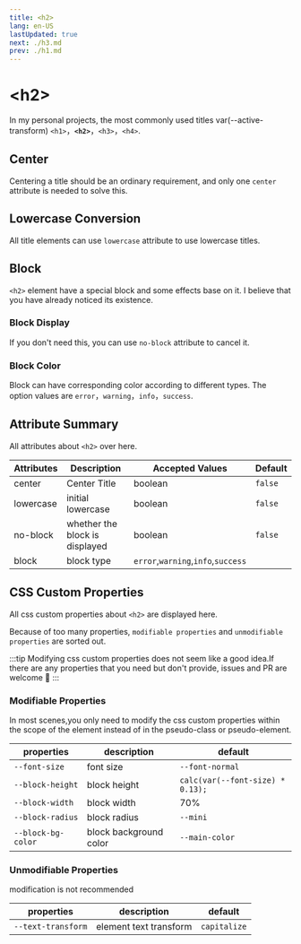```yaml
---
title: <h2>
lang: en-US
lastUpdated: true
next: ./h3.md
prev: ./h1.md
---
```


# \<h2>

In my personal projects, the most commonly used titles var(--active-transform) `<h1>`，**`<h2>`**，`<h3>`，`<h4>`.

## Center

Centering a title should be an ordinary requirement, and only one `center` attribute is needed to solve this.

<demo src="../../.vuepress/components/title/H2Center.vue" title="Centered text looks formal." />

## Lowercase Conversion

All title elements can use `lowercase` attribute to use lowercase titles.

<demo src="../../.vuepress/components/title/H2Lowercase.vue" title="It's tedious to use js to control string." />

## Block

`<h2>` element have a special block and some effects base on it. I believe that you have already noticed its existence.

### Block Display

If you don't need this, you can use `no-block` attribute to cancel it.

<demo src="../../.vuepress/components/title/H2Block.vue" title="It looks more normal." />

### Block Color

Block can have corresponding color according to different types. The option values are `error`，`warning`，`info`，`success`.

<demo src="../../.vuepress/components/title/H2BlockType.vue" />

## Attribute Summary

All attributes about `<h2>` over here.

| Attributes | Description                    | Accepted Values                    | Default |
| ---------- | ------------------------------ | ---------------------------------- | ------- |
| center     | Center Title                   | boolean                            | `false` |
| lowercase  | initial lowercase              | boolean                            | `false` |
| no-block   | whether the block is displayed | boolean                            | `false` |
| block      | block type                     | `error`,`warning`,`info`,`success` |         |

## CSS Custom Properties

All css custom properties about `<h2>` are displayed here.

Because of too many properties, `modifiable properties` and `unmodifiable properties` are sorted out.

:::tip
Modifying css custom properties does not seem like a good idea.If there are any properties that you need but don't provide, issues and PR are welcome 👏
:::

### Modifiable Properties

In most scenes,you only need to modify the css custom properties within the scope of the element instead of in the pseudo-class or pseudo-element.

| properties         | description            | default                          |
| ------------------ | ---------------------- | -------------------------------- |
| `--font-size`      | font size              | `--font-normal`                  |
| `--block-height`   | block height           | `calc(var(--font-size) * 0.13);` |
| `--block-width`    | block width            | 70%                              |
| `--block-radius`   | block radius           | `--mini`                         |
| `--block-bg-color` | block background color | `--main-color`                   |

### Unmodifiable Properties

modification is not recommended

| properties         | description            | default      |
| ------------------ | ---------------------- | ------------ |
| `--text-transform` | element text transform | `capitalize` |
